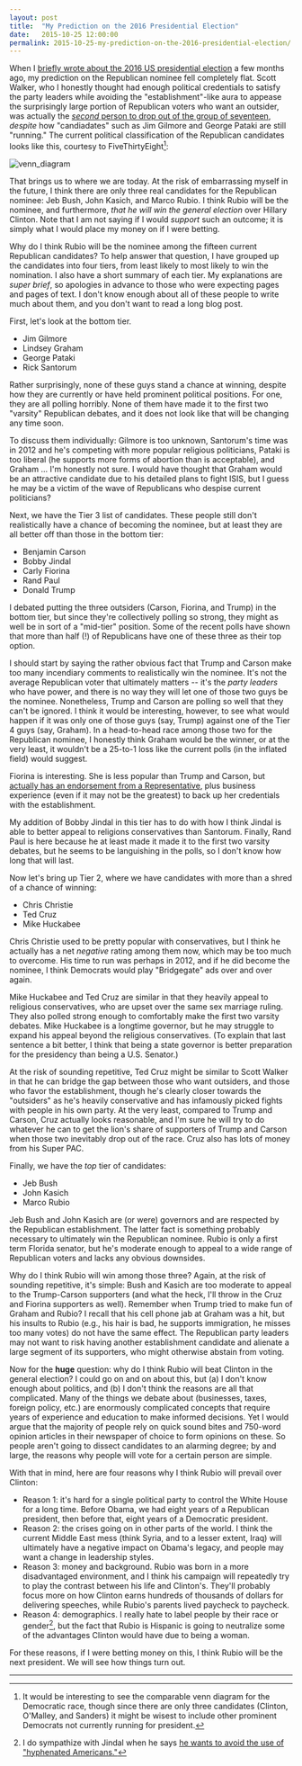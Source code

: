 ```yaml
---
layout: post
title:  "My Prediction on the 2016 Presidential Election"
date:   2015-10-25 12:00:00
permalink: 2015-10-25-my-prediction-on-the-2016-presidential-election/
---
```


When I [briefly wrote about the 2016 US presidential
election](http://danieltakeshi.github.io/2015/04/11/the-missing-deaf-american-politician/) a few
months ago, my prediction on the Republican nominee fell completely flat. Scott Walker, who I
honestly thought had enough political credentials to satisfy the party leaders while avoiding the
"establishment"-like aura to appease the surprisingly large portion of Republican voters who want an
outsider, was actually the [*second* person to drop out of the group of
seventeen](http://www.slate.com/articles/news_and_politics/politics/2015/09/scott_walker_drops_out_why_the_wisconsin_governor_left_the_gop_primary.html),
*despite* how "candiadates" such as Jim Gilmore and George Pataki are still "running." The current
political classification of the Republican candidates looks like this, courtesy to
FiveThirtyEight[^dem]:

<img src="{{site.url}}/assets/silver-gop-five-ring-circus-0921.png" alt="venn_diagram">

That brings us to where we are today. At the risk of embarrassing myself in the future, I think
there are only three real candidates for the Republican nominee: Jeb Bush, John Kasich, and Marco
Rubio. I think Rubio will be the nominee, and furthermore, *that he will win the general election*
over Hillary Clinton. Note that I am not saying if I would *support* such an outcome; it is simply
what I would place my money on if I were betting.

Why do I think Rubio will be the nominee among the fifteen current Republican candidates? To help
answer that question, I have grouped up the candidates into four tiers, from least likely to most
likely to win the nomination. I also have a short summary of each tier. My explanations are *super
brief*, so apologies in advance to those who were expecting pages and pages of text. I don't know
enough about all of these people to write much about them, and you don't want to read a long blog
post.

First, let's look at the bottom tier.

* Jim Gilmore
* Lindsey Graham
* George Pataki
* Rick Santorum

Rather surprisingly, none of these guys stand a chance at winning, despite how they are currently or
have held prominent political positions. For one, they are all polling horribly. None of them have
made it to the first two "varsity" Republican debates, and it does not look like that will be
changing any time soon.

To discuss them individually: Gilmore is too unknown, Santorum's time was in 2012 and he's competing
with more popular religious politicians, Pataki is too liberal (he supports more forms of abortion
than is acceptable), and Graham ... I'm honestly not sure. I would have thought that Graham would be
an attractive candidate due to his detailed plans to fight ISIS, but I guess he may be a victim of
the wave of Republicans who despise current politicians?

Next, we have the Tier 3 list of candidates. These people still don't realistically have a chance of
becoming the nominee, but at least they are all better off than those in the bottom tier:

* Benjamin Carson
* Bobby Jindal
* Carly Fiorina
* Rand Paul
* Donald Trump

I debated putting the three outsiders (Carson, Fiorina, and Trump) in the bottom tier, but since
they're collectively polling so strong, they might as well be in sort of a "mid-tier" position. Some
of the recent polls have shown that more than half (!) of Republicans have one of these three as
their top option.

I should start by saying the rather obvious fact that Trump and Carson make too many incendiary
comments to realistically win the nominee. It's not the average Republican voter that ultimately
matters -- it's the *party leaders* who have power, and there is no way they will let one of those
two guys be the nominee. Nonetheless, Trump and Carson are polling so well that they can't be
ignored. I think it would be interesting, however, to see what would happen if it was only one of
those guys (say, Trump) against one of the Tier 4 guys (say, Graham). In a head-to-head race among
those two for the Republican nominee, I honestly think Graham would be the winner, or at the very
least, it wouldn't be a 25-to-1 loss like the current polls (in the inflated field) would suggest.

Fiorina is interesting. She is less popular than Trump and Carson, but [actually has an endorsement
from a
Representative](http://thehill.com/blogs/ballot-box/presidential-races/254416-fiorina-picks-up-first-lawmaker-endorsement),
plus business experience (even if it may not be the greatest) to back up her credentials with the
establishment.

My addition of Bobby Jindal in this tier has to do with how I think Jindal is able to better appeal
to religions conservatives than Santorum. Finally, Rand Paul is here because he at least made it
made it to the first two varsity debates, but he seems to be languishing in the polls, so I don't
know how long that will last.

Now let's bring up Tier 2, where we have candidates with more than a shred of a chance of winning:

* Chris Christie
* Ted Cruz
* Mike Huckabee

Chris Christie used to be pretty popular with conservatives, but I think he actually has a net
*negative* rating among them now, which may be too much to overcome. His time to run was perhaps in
2012, and if he did become the nominee, I think Democrats would play "Bridgegate" ads over and over
again.

Mike Huckabee and Ted Cruz are similar in that they heavily appeal to religious conservatives, who
are upset over the same sex marriage ruling. They also polled strong enough to comfortably make the
first two varsity debates. Mike Huckabee is a longtime governor, but he may struggle to expand his
appeal beyond the religious conservatives. (To explain that last sentence a bit better, I think that
being a state governor is better preparation for the presidency than being a U.S. Senator.)

At the risk of sounding repetitive, Ted Cruz might be similar to Scott Walker in that he can bridge
the gap between those who want outsiders, and those who favor the establishment, though he's clearly
closer towards the "outsiders" as he's heavily conservative and has infamously picked fights with
people in his own party. At the very least, compared to Trump and Carson, Cruz actually looks
reasonable, and I'm sure he will try to do whatever he can to get the lion's share of supporters of
Trump and Carson when those two inevitably drop out of the race. Cruz also has lots of money from
his Super PAC.

Finally, we have the *top* tier of candidates:

* Jeb Bush
* John Kasich
* Marco Rubio

Jeb Bush and John Kasich are (or were) governors and are respected by the Republican establishment.
The latter fact is something probably necessary to ultimately win the Republican nominee. Rubio is
only a first term Florida senator, but he's moderate enough to appeal to a wide range of Republican
voters and lacks any obvious downsides.

Why do I think Rubio will win among those three? Again, at the risk of sounding repetitive, it's
simple: Bush and Kasich are too moderate to appeal to the Trump-Carson supporters (and what the
heck, I'll throw in the Cruz and Fiorina supporters as well). Remember when Trump tried to make fun
of Graham and Rubio? I recall that his cell phone jab at Graham was a hit, but his insults to Rubio
(e.g., his hair is bad, he supports immigration, he misses too many votes) do not have the same
effect. The Republican party leaders may not want to risk having another establishment candidate and
alienate a large segment of its supporters, who might otherwise abstain from voting.

Now for the **huge** question: why do I think Rubio will beat Clinton in the general election? I
could go on and on about this, but (a) I don't know enough about politics, and (b) I don't think the
reasons are all that complicated. Many of the things we debate about (businesses, taxes, foreign
policy, etc.) are enormously complicated concepts that require years of experience and education to
make informed decisions. Yet I would argue that the majority of people rely on quick sound bites and
750-word opinion articles in their newspaper of choice to form opinions on these. So people aren't
going to dissect candidates to an alarming degree; by and large, the reasons why people will vote
for a certain person are simple.

With that in mind, here are four reasons why I think Rubio will prevail over Clinton:

- Reason 1: it's hard for a single political party to control the White House for a long time.
  Before Obama, we had eight years of a Republican president, then before that, eight years of a
  Democratic president.
- Reason 2: the crises going on in other parts of the world. I think the current Middle East mess
  (think Syria, and to a lesser extent, Iraq) will ultimately have a negative impact on Obama's
  legacy, and people may want a change in leadership styles.
- Reason 3: money and background. Rubio was born in a more disadvantaged environment, and I think his
  campaign will repeatedly try to play the contrast between his life and Clinton's. They'll probably
  focus more on how Clinton earns hundreds of thousands of dollars for delivering speeches, while
  Rubio's parents lived paycheck to paycheck.
- Reason 4: demographics. I really hate to label people by their race or gender[^jindal], but the
  fact that Rubio is Hispanic is going to neutralize some of the advantages Clinton would have due
  to being a woman.

For these reasons, if I were betting money on this, I think Rubio will be the next president. We
will see how things turn out.

***

[^dem]: It would be interesting to see the comparable venn diagram for the Democratic race, though
    since there are only three candidates (Clinton, O'Malley, and Sanders) it might be wisest to
    include other prominent Democrats not currently running for president.

[^jindal]: I do sympathize with Jindal when he says [he wants to avoid the use of "hyphenated
    Americans."](http://www.ibtimes.com/bobby-jindal-campaign-some-indian-americans-offended-republican-candidates-views-2002166)

